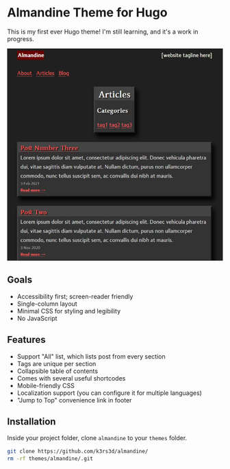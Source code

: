 # Almandine Theme for Hugo

This is my first ever Hugo theme! I'm still learning, and it's a work in progress. 

![Screenshot of Almandine theme work-in-progress](./preview.jpg)

## Goals 

- Accessibility first; screen-reader friendly
- Single-column layout 
- Minimal CSS for styling and legibility
- No JavaScript

## Features 

- Support "All" list, which lists post from every section
- Tags are unique per section 
- Collapsible table of contents
- Comes with several useful shortcodes 
- Mobile-friendly CSS
- Localization support (you can configure it for multiple languages) 
- "Jump to Top" convenience link in footer 

## Installation

Inside your project folder, clone `almandine` to your `themes` folder. 

```bash
git clone https://github.com/k3rs3d/almandine/
rm -rf themes/almandine/.git
```


